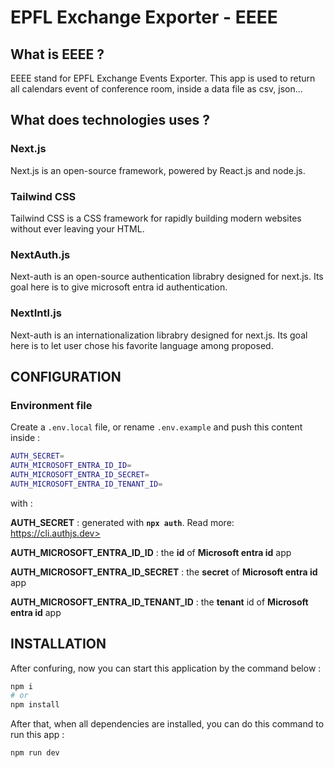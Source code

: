 # EPFL Exchange Exporter - EEEE

## What is EEEE ?

EEEE stand for EPFL Exchange Events Exporter. This app is used to return all calendars event of conference room, inside a data file as csv, json...

## What does technologies uses ?

### Next.js
Next.js is an open-source framework, powered by React.js and node.js.

### Tailwind CSS
Tailwind CSS is a CSS framework for rapidly building modern websites without ever leaving your HTML.

### NextAuth.js
Next-auth is an open-source authentication librabry designed for next.js. Its goal here is to give microsoft entra id authentication.

### NextIntl.js
Next-auth is an internationalization librabry designed for next.js. Its goal here is to let user chose his favorite language among proposed.



## CONFIGURATION

### Environment file

Create a `.env.local` file, or rename `.env.example` and push this content inside :

```bash
AUTH_SECRET=
AUTH_MICROSOFT_ENTRA_ID_ID=
AUTH_MICROSOFT_ENTRA_ID_SECRET=
AUTH_MICROSOFT_ENTRA_ID_TENANT_ID=
```

with :


**AUTH_SECRET** : generated with **`npx auth`**. Read more: https://cli.authjs.dev>

**AUTH_MICROSOFT_ENTRA_ID_ID** : the **id** of **Microsoft entra id** app

**AUTH_MICROSOFT_ENTRA_ID_SECRET** : the **secret** of **Microsoft entra id** app

**AUTH_MICROSOFT_ENTRA_ID_TENANT_ID** : the **tenant** id of **Microsoft entra id** app

## INSTALLATION

After confuring, now you can start this application by the command below :

```bash
npm i
# or
npm install
```

After that, when all dependencies are installed, you can do  this command to run this app :

```bash
npm run dev
```